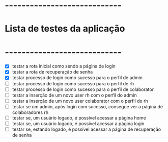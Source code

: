 # ----------------------------
# Lista de testes da aplicação
# ----------------------------

- [x] testar a rota inicial como sendo a página de login
- [x] testar a rota de recuperação de senha
- [x] testar processo de login como sucesso para o perfil de admin
- [ ] testar processo de login como sucesso para o perfil de rh
- [ ] testar processo de login como sucesso para o perfil de colaborator
- [ ] testar a inserção de um novo user rh com o perfil do admin
- [ ] testar a inserção de um novo user colaborator com o perfil do rh
- [ ] testar se um admin, após login com sucesso, consegue ver a página de colaboradores rh
- [ ] testar se, um usuário logado, é possível acessar a página home
- [ ] testar se, um usuário logado, é possível acessar a página login
- [ ] testar se, estando logado, é possível acessar a página de recuperação de senha
